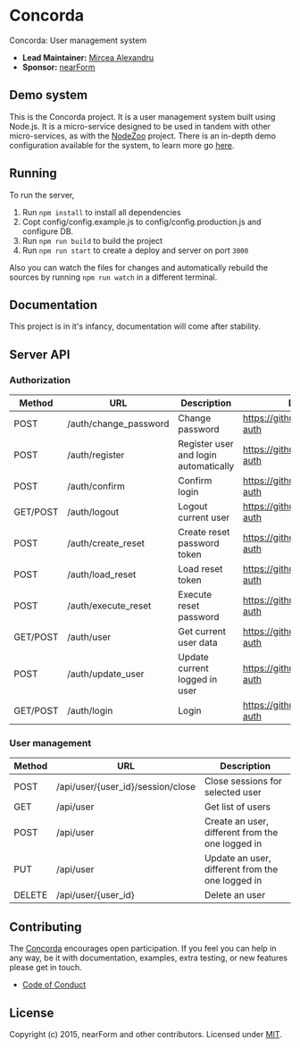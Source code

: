 # Concorda
Concorda: User management system

- __Lead Maintainer:__ [Mircea Alexandru][lead]
- __Sponsor:__ [nearForm][]

## Demo system
This is the Concorda project. It is a user management system built using Node.js. It is a micro-service designed to be used in tandem with other micro-services, as with the [NodeZoo][] project. There is an in-depth demo configuration available for the system, to learn more go [here][].

## Running
To run the server,

1. Run `npm install` to install all dependencies
2. Copt config/config.example.js to config/config.production.js and configure DB.
3. Run `npm run build` to build the project
4. Run `npm run start` to create a deploy and server on port `3000`

Also you can watch the files for changes and automatically rebuild the sources by running `npm run watch`
in a different terminal.

## Documentation

 This project is in it's infancy, documentation will come after stability.

 ## Server API

 ### Authorization


 Method   | URL                                  | Description                           | Documentation
 ---------|--------------------------------------|---------------------------------------|------------------------------------------
 POST     | /auth/change_password                | Change password                       | https://github.com/senecajs/seneca-auth
 POST     | /auth/register                       | Register user and login automatically | https://github.com/senecajs/seneca-auth
 POST     | /auth/confirm                        | Confirm login                         |  https://github.com/senecajs/seneca-auth
 GET/POST | /auth/logout                         | Logout current user                   | https://github.com/senecajs/seneca-auth
 POST     | /auth/create_reset                   | Create reset password token           | https://github.com/senecajs/seneca-auth
 POST     | /auth/load_reset                     | Load reset token                      | https://github.com/senecajs/seneca-auth
 POST     | /auth/execute_reset                  | Execute reset password                | https://github.com/senecajs/seneca-auth
 GET/POST | /auth/user                           | Get current user data                 | https://github.com/senecajs/seneca-auth
 POST     | /auth/update_user                    | Update current logged in user         | https://github.com/senecajs/seneca-auth
 GET/POST | /auth/login                          | Login                                 | https://github.com/senecajs/seneca-auth


 ### User management

 Method   | URL                                | Description                          
 ---------|------------------------------------|--------------------------------------
 POST     | /api/user/{user_id}/session/close  | Close sessions for selected user
 GET      | /api/user                          | Get list of users
 POST     | /api/user                          | Create an user, different from the one logged in
 PUT      | /api/user                          | Update an user, different from the one logged in
 DELETE   | /api/user/{user_id}                | Delete an user

## Contributing
The [Concorda][] encourages open participation. If you feel you can help in any way, be it with
documentation, examples, extra testing, or new features please get in touch.

- [Code of Conduct]

## License
Copyright (c) 2015, nearForm and other contributors.
Licensed under [MIT][].

[here]: https://github.com/nearform/vidi-concorda-nodezoo-system
[MIT]: ./LICENSE
[Code of Conduct]: https://github.com/nearform/vidi-contrib/docs/code_of_conduct.md
[Concorda]: https://github.com/nearform/concorda
[lead]: https://github.com/mirceaalexandru
[nearForm]: http://www.nearform.com/
[NodeZoo]: http://www.nodezoo.com/
